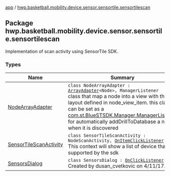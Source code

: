 [app](../index.md) / [hwp.basketball.mobility.device.sensor.sensortile.sensortilescan](.)

## Package hwp.basketball.mobility.device.sensor.sensortile.sensortilescan

Implementation of scan activity using SensorTile SDK.

### Types

| Name | Summary |
|---|---|
| [NodeArrayAdapter](-node-array-adapter/index.md) | `class NodeArrayAdapter : `[`ArrayAdapter`](https://developer.android.com/reference/android/widget/ArrayAdapter.html)`<Node>, ManagerListener`<br>class that map a node into a view with the layout defined in node_view_item. this class can be set as a [com.st.BlueSTSDK.Manager.ManagerListener](#) for automatically addDrillToDatabase a node when it is discovered |
| [SensorTileScanActivity](-sensor-tile-scan-activity/index.md) | `class SensorTileScanActivity : NodeScanActivity, `[`OnItemClickListener`](https://developer.android.com/reference/android/widget/AdapterView/OnItemClickListener.html)<br>This context will show a list of device that are supported by the sdk |
| [SensorsDialog](-sensors-dialog/index.md) | `class SensorsDialog : `[`OnClickListener`](https://developer.android.com/reference/android/content/DialogInterface/OnClickListener.html)<br>Created by dusan_cvetkovic on 4/11/17. |
